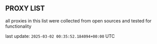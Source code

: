 ## PROXY LIST

all proxies in this list were collected from open sources and tested for functionality

last update: `2025-03-02 00:35:52.184094+00:00` UTC